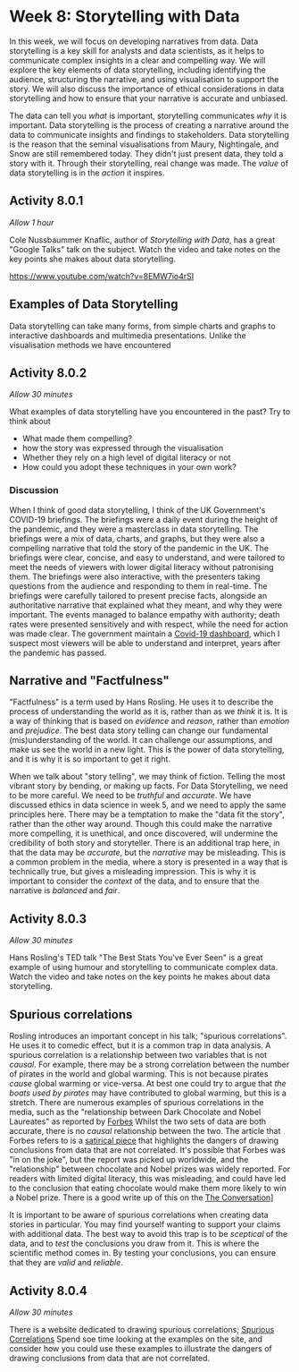 # Week 8: Storytelling with Data

In this week, we will focus on developing narratives from data. Data
storytelling is a key skill for analysts and data scientists, as it helps to
communicate complex insights in a clear and compelling way. We will explore the
key elements of data storytelling, including identifying the audience,
structuring the narrative, and using visualisation to support the story. We will
also discuss the importance of ethical considerations in data storytelling and
how to ensure that your narrative is accurate and unbiased.

The data can tell you _what_ is important, storytelling communicates _why_ it is
important. Data storytelling is the process of creating a narrative around the
data to communicate insights and findings to stakeholders. Data storytelling is
the reason that the seminal visualisations from Maury, Nightingale, and Snow are
still remembered today. They didn't just present data, they told a story with
it. Through their storytelling, real change was made. The _value_ of data
storytelling is in the _action_ it inspires.

## Activity 8.0.1

_Allow 1 hour_

Cole Nussbaummer Knaflic, author of _Storytelling with Data_, has a great
"Google Talks" talk on the subject. Watch the video and take notes on the key
points she makes about data storytelling.

https://www.youtube.com/watch?v=8EMW7io4rSI

## Examples of Data Storytelling

Data storytelling can take many forms, from simple charts and graphs to
interactive dashboards and multimedia presentations. Unlike the visualisation
methods we have encountered

## Activity 8.0.2

_Allow 30 minutes_

What examples of data storytelling have you encountered in the past? Try to
think about

- What made them compelling?
- how the story was expressed through the visualisation
- Whether they rely on a high level of digital literacy or not
- How could you adopt these techniques in your own work?

### Discussion

When I think of good data storytelling, I think of the UK Government's COVID-19
briefings. The briefings were a daily event during the height of the pandemic,
and they were a masterclass in data storytelling. The briefings were a mix of
data, charts, and graphs, but they were also a compelling narrative that told
the story of the pandemic in the UK. The briefings were clear, concise, and easy
to understand, and were tailored to meet the needs of viewers with lower digital
literacy without patronising them. The briefings were also interactive, with the
presenters taking questions from the audience and responding to them in
real-time. The briefings were carefully tailored to present precise facts,
alongside an authoritative narrative that explained what they meant, and why
they were important. The events managed to balance empathy with authority; death
rates were presented sensitively and with respect, while the need for action was
made clear. The government maintain a
[Covid-19 dashboard](https://ukhsa-dashboard.data.gov.uk/), which I suspect most
viewers will be able to understand and interpret, years after the pandemic has
passed.

## Narrative and "Factfulness"

"Factfulness" is a term used by Hans Rosling. He uses it to describe the process
of understanding the world as it is, rather than as we _think_ it is. It is a
way of thinking that is based on _evidence_ and _reason_, rather than _emotion_
and _prejudice_. The best data story telling can change our fundamental
(mis)understanding of the world. It can challenge our assumptions, and make us
see the world in a new light. This is the power of data storytelling, and it is
why it is so important to get it right.

When we talk about "story telling", we may think of fiction. Telling the most
vibrant story by bending, or making up facts. For Data Storytelling, we need to
be more careful. We need to be _truthful_ and _accurate_. We have discussed
ethics in data science in week 5, and we need to apply the same principles here.
There may be a temptation to make the "data fit the story", rather than the
other way around. Though this could make the narrative more compelling, it is
unethical, and once discovered, will undermine the credibility of both story and
storyteller. There is an additional trap here, in that the data may be
_accurate_, but the _narrative_ may be misleading. This is a common problem in
the media, where a story is presented in a way that is technically true, but
gives a misleading impression. This is why it is important to consider the
_context_ of the data, and to ensure that the narrative is _balanced_ and
_fair_.

## Activity 8.0.3

_Allow 30 minutes_

Hans Rosling's TED talk "The Best Stats You've Ever Seen" is a great example of
using humour and storytelling to communicate complex data. Watch the video and
take notes on the key points he makes about data storytelling.

## Spurious correlations

Rosling introduces an important concept in his talk; "spurious correlations". He
uses it to comedic effect, but it is a common trap in data analysis. A spurious
correlation is a relationship between two variables that is not _causal_. For
example, there may be a strong correlation between the number of pirates in the
world and global warming. This is not because pirates _cause_ global warming or
vice-versa. At best one could try to argue that _the boats used by pirates_ may
have contributed to global warming, but this is a stretch. There are numerous
examples of spurious correlations in the media, such as the "relationship
between Dark Chocolate and Nobel Laureates" as reported by
[Forbes](https://www.forbes.com/sites/larryhusten/2012/10/10/chocolate-and-nobel-prizes-linked-in-study/)
Whilst the two sets of data are both accurate, there is no _causal_ relationship
between the two. The article that Forbes refers to is a
[satirical piece](http://www.nejm.org/doi/full/10.1056/NEJMon1211064) that
highlights the dangers of drawing conclusions from data that are not correlated.
It's possible that Forbes was "in on the joke", but the report was picked up
worldwide, and the "relationship" between chocolate and Nobel prizes was widely
reported. For readers with limited digital literacy, this was misleading, and
could have led to the conclusion that eating chocolate would make them more
likely to win a Nobel prize. There is a good write up of this on the
[The Conversation](https://theconversation.com/what-a-link-between-chocolate-and-nobel-prizes-reveals-about-our-trust-in-scientists-148570)]

It is important to be aware of spurious correlations when creating data stories
in particular. You may find yourself wanting to support your claims with
additional data. The best way to avoid this trap is to be _sceptical_ of the
data, and to _test_ the conclusions you draw from it. This is where the
scientific method comes in. By testing your conclusions, you can ensure that
they are _valid_ and _reliable_.

## Activity 8.0.4

_Allow 30 minutes_

There is a website dedicated to drawing spurious correlations;
[Spurious Correlations](https://www.tylervigen.com/spurious-correlations) Spend
soe time looking at the examples on the site, and consider how you could use
these examples to illustrate the dangers of drawing conclusions from data that
are not correlated.

